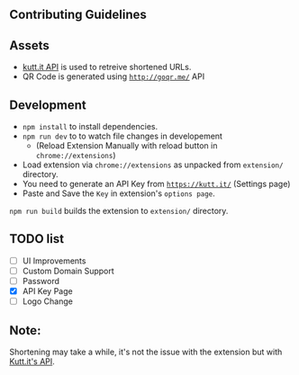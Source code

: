## Contributing Guidelines

## Assets
- [kutt.it API](https://github.com/thedevs-network/kutt#api) is used to retreive shortened URLs.
- QR Code is generated using <a href="http://goqr.me/">`http://goqr.me/`</a> API

## Development
- `npm install` to install dependencies.
- `npm run dev` to to watch file changes in developement 
    - (Reload Extension Manually with reload button in `chrome://extensions`)
- Load extension via `chrome://extensions` as unpacked from `extension/` directory.
- You need to generate an API Key from <a href="https://kutt.it">`https://kutt.it/`</a> (Settings page)
- Paste and Save the `Key` in extension's `options page`.

`npm run build` builds the extension to `extension/` directory.

## TODO list

- [ ] UI Improvements
- [ ] Custom Domain Support
- [ ] Password
- [x] API Key Page
- [ ] Logo Change

## Note:
Shortening may take a while, it's not the issue with the extension but with <a href="https://github.com/thedevs-network/kutt">Kutt.it's API</a>.
